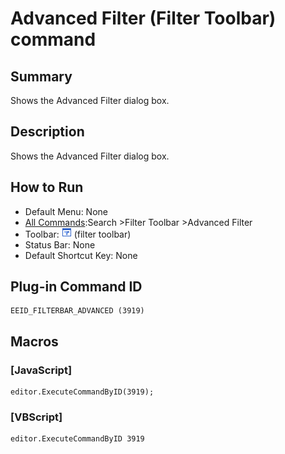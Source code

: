 # Advanced Filter (Filter Toolbar) command

## Summary

Shows the Advanced Filter dialog box.

## Description

Shows the Advanced Filter dialog box.

## How to Run

- Default Menu: None
- [All Commands](../tools/all_commands):Search
\>Filter Toolbar \>Advanced Filter
- Toolbar: ![](../../images/filterbar_advanced.png) (filter toolbar)
- Status Bar: None
- Default Shortcut Key: None

## Plug-in Command ID

```
EEID_FILTERBAR_ADVANCED (3919)
```

## Macros

### \[JavaScript\]

```
editor.ExecuteCommandByID(3919);
```

### \[VBScript\]

```
editor.ExecuteCommandByID 3919
```
